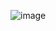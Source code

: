 ![image](https://user-images.githubusercontent.com/28826339/198884150-8597c54c-5244-46a0-b2ff-5ff0de010d1b.png)
